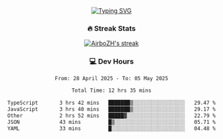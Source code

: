 
<div align="center">
  <a href="https://git.io/typing-svg"><img src="https://readme-typing-svg.demolab.com?font=Fira+Code&size=30&pause=1000&color=33F7F5&center=true&vCenter=true&width=435&lines=Hi+there+%F0%9F%91%8B+I+am+AirboZH+;Welcome+to+my+Github" alt="Typing SVG" /></a>

<h3>🔥 Streak Stats</h3>

<!-- GitHub Readme Streak Stats - https://github.com/DenverCoder1/github-readme-streak-stats -->
<p>
  <a href="https://github.com/DenverCoder1/github-readme-streak-stats">
    <img title="🔥 Get streak stats for your profile at git.io/streak-stats" alt="AirboZH's streak" src="https://streak-stats.demolab.com/?user=AirboZH&theme=monokai-metallian&hide_border=true"/>
  </a>
</p>

<h3>💻 Dev Hours</h3>
<!--START_SECTION:waka-->

```txt
From: 28 April 2025 - To: 05 May 2025

Total Time: 12 hrs 35 mins

TypeScript       3 hrs 42 mins   ███████▒░░░░░░░░░░░░░░░░░   29.47 %
JavaScript       3 hrs 40 mins   ███████▒░░░░░░░░░░░░░░░░░   29.17 %
Other            2 hrs 52 mins   █████▓░░░░░░░░░░░░░░░░░░░   22.79 %
JSON             43 mins         █▒░░░░░░░░░░░░░░░░░░░░░░░   05.71 %
YAML             33 mins         █░░░░░░░░░░░░░░░░░░░░░░░░   04.48 %
```

<!--END_SECTION:waka-->
</div>  
